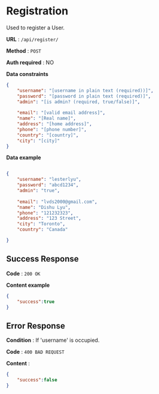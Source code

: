 # Registration

Used to register a User.

**URL** : `/api/register/`

**Method** : `POST`

**Auth required** : NO

**Data constraints**

```json
{
    "username": "[username in plain text (required))]",
    "password": "[password in plain text (required)]",
    "admin": "[is admin? (required, true/false)]",
    
    "email": "[valid email address]",
    "name": "[Real name]",
    "address": "[home address]",
    "phone": "[phone number]",
    "country": "[country]",
    "city": "[city]"
}
```

**Data example**

```json

{
    "username": "lesterlyu",
    "password": "abcd1234",
    "admin": "true",
    
    "email": "lvds2000@gmail.com",
    "name": "Dishu Lyu",
    "phone": "121232323",
    "address": "123 Street",
    "city": "Toronto",
    "country": "Canada"

}
```

## Success Response

**Code** : `200 OK`

**Content example**

```json
{
    "success":true
}
```

## Error Response

**Condition** : If 'username' is occupied.

**Code** : `400 BAD REQUEST`

**Content** :

```json
{
    "success":false
}
```